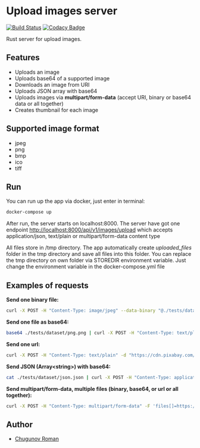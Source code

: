 # Upload images server

[![Build Status](https://travis-ci.org/ChugunovRoman/uploadImages.svg?branch=master)](https://travis-ci.org/ChugunovRoman/uploadImages)
[![Codacy Badge](https://api.codacy.com/project/badge/Grade/30055259fcc84fd0a2e7c7adf5f69c39)](https://www.codacy.com/manual/ChugunovRoman/uploadImages?utm_source=github.com&amp;utm_medium=referral&amp;utm_content=ChugunovRoman/uploadImages&amp;utm_campaign=Badge_Grade)

Rust server for upload images.

## Features
*   Uploads an image
*   Uploads base64 of a supported image
*   Downloads an image from URI
*   Uploads JSON array with base64
*   Uploads images via **multipart/form-data** (accept URI, binary or base64 data or all together)
*   Creates thumbnail for each image

## Supported image format
*   jpeg
*   png
*   bmp
*   ico
*   tiff

## Run
You can run up the app via docker, just enter in terminal:
```bash
docker-compose up
```
After run, the server starts on localhost:8000.
The server have got one endpoint <http://localhost:8000/api/v1/images/upload> which accepts application/json, text/plain or multipart/form-data content type

All files store in /tmp directory. The app automatically create *uploaded_files* folder in the tmp directory and save all files into this folder. You can replace the tmp directory on own folder via STOREDIR environment variable. Just change the environment variable in the docker-compose.yml file

## Examples of requests

**Send one binary file:**
```bash
curl -X POST -H "Content-Type: image/jpeg" --data-binary "@./tests/dataset/jpg.jpg" http://localhost:8000/api/v1/images/upload
```

**Send one file as base64:**
```bash
base64 ./tests/dataset/png.png | curl -X POST -H "Content-Type: text/plain" -d @- http://localhost:8000/api/v1/images/upload
```

**Send one url:**
```bash
curl -X POST -H "Content-Type: text/plain" -d "https://cdn.pixabay.com/photo/2018/01/14/23/12/nature-3082832_960_720.jpg" http://localhost:8000/api/v1/images/upload
```

**Send JSON (Array\<string\>) with base64:**
```bash
cat ./tests/dataset/json.json | curl -X POST -H "Content-Type: application/json" -d @- http://localhost:8000/api/v1/images/upload
```

**Send multipart/form-data, multiple files (binary, base64, or url or all together):**
```bash
curl -X POST -H "Content-Type: multipart/form-data" -F 'files[]=https://cdn.pixabay.com/photo/2018/01/14/23/12/nature-3082832_960_720.jpg' -F 'files[]=@./tests/dataset/png.png' -F "files[]=`cat ./tests/dataset/jpg.base64`"  http://localhost:8000/api/v1/images/upload
```
## Author

*   [Chugunov Roman](https://github.com/ChugunovRoman)
